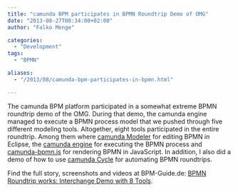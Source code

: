 ```yaml
---
title: "camunda BPM participates in BPMN Roundtrip Demo of OMG"
date: "2013-08-27T08:34:00+02:00"
author: "Falko Menge"

categories:
  - "Development"
tags: 
  - "BPMN"

aliases:
  - "/2013/08/camunda-bpm-participates-in-bpmn.html"

---
```


The camunda BPM platform participated in a somewhat extreme BPMN roundtrip demo of the OMG. During that demo, the camunda engine managed to execute a BPMN process model that we pushed through five different modeling tools. Altogether, eight tools participated in the entire roundtrip. Among them where <a href="http://camunda.org/bpmn/tool/">camunda Modeler</a> for editing BPMN in Eclipse, the <a href="http://camunda.org/">camunda engine</a> for executing the BPMN process and <a href="https://github.com/camunda/camunda-bpmn.js">camunda-bpmn.js</a> for rendering BPMN in JavaScript. In addition, I also did a demo of how to use <a href="http://docs.camunda.org/latest/guides/user-guide/#cycle">camunda Cycle</a> for automating BPMN roundtrips.

<p>Find the full story, screenshots and videos at BPM-Guide.de: <a href="http://www.bpm-guide.de/2013/08/27/bpmn-roundtrip-works-interchange-demo-with-8-tools/">BPMN Roundtrip works: Interchange Demo with 8 Tools</a>.